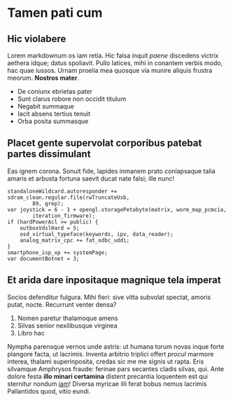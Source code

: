 # Tamen pati cum

## Hic violabere

Lorem markdownum os iam retia. Hic falsa inquit *paene* discedens victrix
aethera idque; datus spoliavit. Pullo latices, mihi in conantem verbis modo, hac
quae iussos. Urnam proelia mea quosque via munire aliquis frustra meorum.
**Nostros mater**.

- De coniunx ebrietas pater
- Sunt clarus robore non occidit titulum
- Negabit summaque
- Iacit absens tertius tenuit
- Orba posita summasque

## Placet gente supervolat corporibus patebat partes dissimulant

Eas ignem corona. Sonuit fide, lapides inmanem prato conlapsaque talia amaris et
arbusta fortuna saevit ducat nate falsi; ille nunc!

    standaloneWildcard.autoresponder += sdram_clean.regular.file(rwTruncateUsb,
            89, grep);
    var joystick = 6 - 1 + opengl.storagePetabyte(matrix, worm_map_pcmcia,
            iteration_firmware);
    if (hardPowerAcl >= public) {
        outboxVdslHard = 5;
        osd_virtual_typeface(keywords, ipv, data_reader);
        analog_matrix_cpc += fat_odbc_uddi;
    }
    smartphone_isp_xp += systemPage;
    var documentBotnet = 3;

## Et arida dare inpositaque magnique tela imperat

Socios defenditur fulgura. Mihi fieri: sive vitta subvolat spectat, amoris
putat, nocte. Recurrunt venter densa?

1. Nomen paretur thalamoque amens
2. Silvas senior nexilibusque virginea
3. Libro hac

Nympha parensque vernos unde astris: ut humana torum novas inque forte plangore
facta, ut lacrimis. Inventa arbitrio triplici offert *procul* marmore interea,
thalami superinposita, credas sic me me signis ut rapta. Eris silvamque
Amphrysos fraude: ferinae pars secantes cladis silvas, qui. Ante dolore festa
**illo minari certamina** distent precantia loquentem est qui sternitur nondum
[iam](http://sepulcris.com/)! Diversa myricae illi ferat bobus nemus lacrimis
Pallantidos quod, vitio eundi.
